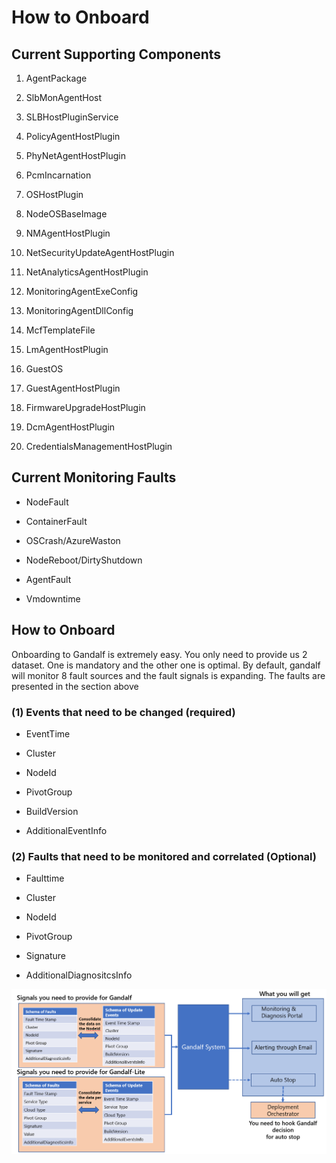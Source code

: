 # How to Onboard

## Current Supporting Components

1. AgentPackage

2. SlbMonAgentHost

3. SLBHostPluginService

4. PolicyAgentHostPlugin

5. PhyNetAgentHostPlugin

6. PcmIncarnation

7. OSHostPlugin

8. NodeOSBaseImage

9. NMAgentHostPlugin

10. NetSecurityUpdateAgentHostPlugin

11. NetAnalyticsAgentHostPlugin

12. MonitoringAgentExeConfig

13. MonitoringAgentDllConfig

14. McfTemplateFile

15. LmAgentHostPlugin

16. GuestOS

17. GuestAgentHostPlugin

18. FirmwareUpgradeHostPlugin

19. DcmAgentHostPlugin

20. CredentialsManagementHostPlugin

## Current Monitoring Faults

* NodeFault

* ContainerFault

* OSCrash/AzureWaston

* NodeReboot/DirtyShutdown

* AgentFault

* Vmdowntime

## How to Onboard

Onboarding to Gandalf is extremely easy. You only need to provide us 2 dataset. One is mandatory and the other one is optimal. By default, gandalf will monitor 8 fault sources and the fault signals is expanding. The faults are presented in the section above

### \(1\) Events that need to be changed \(required\)

* EventTime

* Cluster

* NodeId

* PivotGroup

* BuildVersion

* AdditionalEventInfo

### \(2\) Faults that need to be monitored and correlated \(Optional\)

* Faulttime

* Cluster

* NodeId

* PivotGroup

* Signature

* AdditionalDiagnositcsInfo

![](/assets/onboard.png)

